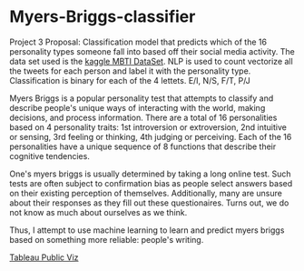 # Myers-Briggs-classifier

Project 3 Proposal: Classification model that predicts which of the 16 personality types someone fall into based off their social media activity. The data set used is the [kaggle MBTI DataSet](https://www.kaggle.com/datasnaek/mbti-type). NLP is used to count vectorize all the tweets for each person and label it with the personality type. Classification is binary for each of the 4 lettets. E/I, N/S, F/T, P/J

Myers Briggs is a popular personality test that attempts to classify and describe people's unique ways of interacting with the world, making decisions, and process information. There are a total of 16 personalities based on 4 personality traits: 1st introversion or extroversion, 2nd intuitive or sensing, 3rd feeling or thinking, 4th judging or perceiving. Each of the 16 personalities have a unique sequence of 8 functions that describe their cognitive tendencies.

One's myers briggs is usually determined by taking a long online test. Such tests are often subject to confirmation bias as people select answers based on their existing perception of themselves. Additionally, many are unsure about their responses as they fill out these questionaires. Turns out, we do not know as much about ourselves as we think.

Thus, I attempt to use machine learning to learn and predict myers briggs based on something more reliable: people's writing.

[Tableau Public Viz](https://public.tableau.com/profile/bgood2me#!/vizhome/MyerBriggsTopics/Dashboard1)
